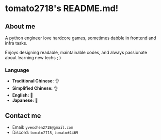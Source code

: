 # tomato2718's README.md!

## About me

A python engineer love hardcore games, sometimes dabble in frontend and infra tasks.

Enjoys designing readable, maintainable codes, and always passionate about learning new techs ; )

### Language

- **Traditional Chinese:** 👌
- **Simplified Chinese:** 👌
- **English:** 🤔
- **Japanese:** 🤏

## Contact me
- Email: `yveschen2718@gmail.com`
- Discord: `tomato2718`, `tomato#4469`

<!-- Links -->
